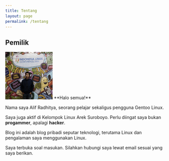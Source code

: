 ```yaml
---
title: Tentang
layout: page
permalink: /tentang
---
```

## Pemilik
<img style="width:150px" class="right avatar" src="/media/author.jpg">
**Halo semua!**

Nama saya Alif Radhitya, seorang pelajar sekaligus pengguna Gentoo Linux. 

Saya juga aktif di Kelompok Linux Arek Suroboyo. Perlu diingat saya bukan **progammer**, apalagi **hacker**.

Blog ini adalah blog pribadi seputar teknologi, terutama Linux dan pengalaman saya menggunakan Linux.

Saya terbuka soal masukan. Silahkan hubungi saya lewat email sesuai yang saya berikan.

